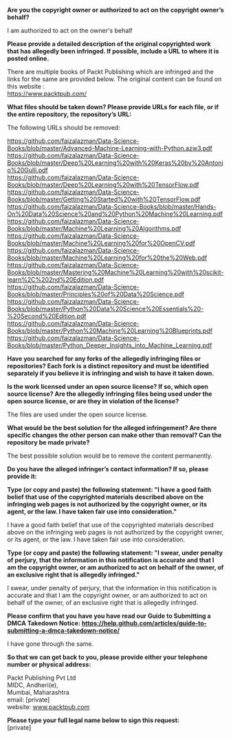 **Are you the copyright owner or authorized to act on the copyright owner’s behalf?**

I am authorized to act on the owner's behalf

**Please provide a detailed description of the original copyrighted work that has allegedly been infringed. If possible, include a URL to where it is posted online.**

There are multiple books of Packt Publishing which are infringed and the links for the same are provided below. 
The original content can be found on this website :   
https://www.packtpub.com/

**What files should be taken down? Please provide URLs for each file, or if the entire repository, the repository’s URL:**

The following URLs should be removed:

https://github.com/faizalazman/Data-Science-Books/blob/master/Advanced-Machine-Learning-with-Python.azw3.pdf  
https://github.com/faizalazman/Data-Science-Books/blob/master/Deep%20Learning%20with%20Keras%20by%20Antonio%20Gulli.pdf  
https://github.com/faizalazman/Data-Science-Books/blob/master/Deep%20Learning%20with%20TensorFlow.pdf  
https://github.com/faizalazman/Data-Science-Books/blob/master/Getting%20Started%20with%20TensorFlow.pdf  
https://github.com/faizalazman/Data-Science-Books/blob/master/Hands-On%20Data%20Science%20and%20Python%20Machine%20Learning.pdf  
https://github.com/faizalazman/Data-Science-Books/blob/master/Machine%20Learning%20Algorithms.pdf  
https://github.com/faizalazman/Data-Science-Books/blob/master/Machine%20Learning%20for%20OpenCV.pdf  
https://github.com/faizalazman/Data-Science-Books/blob/master/Machine%20Learning%20for%20the%20Web.pdf  
https://github.com/faizalazman/Data-Science-Books/blob/master/Mastering%20Machine%20Learning%20with%20scikit-learn%2C%202nd%20Edition.pdf  
https://github.com/faizalazman/Data-Science-Books/blob/master/Principles%20of%20Data%20Science.pdf  
https://github.com/faizalazman/Data-Science-Books/blob/master/Python%20Data%20Science%20Essentials%20-%20Second%20Edition.pdf  
https://github.com/faizalazman/Data-Science-Books/blob/master/Python%20Machine%20Learning%20Blueprints.pdf  
https://github.com/faizalazman/Data-Science-Books/blob/master/Python_Deeper_Insights_into_Machine_Learning.pdf  

**Have you searched for any forks of the allegedly infringing files or repositories? Each fork is a distinct repository and must be identified separately if you believe it is infringing and wish to have it taken down.**

**Is the work licensed under an open source license? If so, which open source license? Are the allegedly infringing files being used under the open source license, or are they in violation of the license?**

The files are used under the open source license.

**What would be the best solution for the alleged infringement? Are there specific changes the other person can make other than removal? Can the repository be made private?**

The best possible solution would be to remove the content permanently.

**Do you have the alleged infringer’s contact information? If so, please provide it:**

**Type (or copy and paste) the following statement: "I have a good faith belief that use of the copyrighted materials described above on the infringing web pages is not authorized by the copyright owner, or its agent, or the law. I have taken fair use into consideration."**

I have a good faith belief that use of the copyrighted materials described above on the infringing web pages is not authorized by the copyright owner, or its agent, or the law. I have taken fair use into consideration.

**Type (or copy and paste) the following statement: "I swear, under penalty of perjury, that the information in this notification is accurate and that I am the copyright owner, or am authorized to act on behalf of the owner, of an exclusive right that is allegedly infringed."**

I swear, under penalty of perjury, that the information in this notification is accurate and that I am the copyright owner, or am authorized to act on behalf of the owner, of an exclusive right that is allegedly infringed.

**Please confirm that you have you have read our Guide to Submitting a DMCA Takedown Notice: https://help.github.com/articles/guide-to-submitting-a-dmca-takedown-notice/**

I have gone through the same.

**So that we can get back to you, please provide either your telephone number or physical address:**

Packt Publishing Pvt Ltd   
MIDC, Andheri(e),   
Mumbai, Maharashtra   
email: [private]   
website: www.packtpub.com

**Please type your full legal name below to sign this request:**   
[private]
